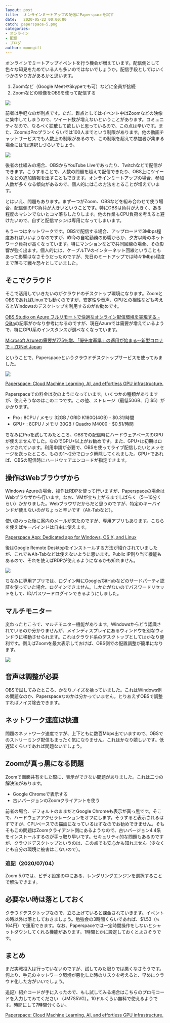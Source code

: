 ```yaml
---
layout: post
title:  オンラインミートアップの配信にPaperspaceを試す
date:   2020-05-22 00:00:00
catch: paperspace-5.png
categories:
- オンライン
- 配信
- ブログ
author: moongift
---
```


オンラインでミートアップイベントを行う機会が増えています。配信側として色々な知見をためている人も多いのではないでしょうか。配信手段としてはいくつかのやり方があるかと思います。

1. Zoomなど（Google MeetやSkypeでも可）などに全員が接続
2. Zoomなどの映像をOBSを使って配信する

![](/images/articles/paperspace-6.png)

前者は手軽なのが利点です。ただ、難点としてはイベント中はZoomなどの映像に集中してしまうので、ツイート数が増えないということがあります。コミュニティなので、なるべく拡散して欲しいと思っているので、この点は辛いです。また、ZoomはProプランくらいでは100人までという制限があります。他の動画チャットサービスでも人数上の制限があるので、この制限を超えて参加者が集まる場合には1は選択しづらいでしょう。

![](/images/articles/paperspace-7.png)

後者の仕組みの場合、OBSからYouTube Liveであったり、Twitchなどで配信ができます。こうすることで、人数の問題を超えて配信できたり、OBS上にツイートなどの追加情報を出すこともできます。オンラインミートアップの場合、参加人数が多くなる傾向があるので、個人的にはこの方法をとることが増えています。

とはいえ、問題もあります。まず一つがZoom、OBSなどを組み合わせて使う場合、配信側のPC負荷が大きいということです。特にOBSは負荷が大きく、ある程度のマシンでないとコマ落ちしたりします。他の作業もCPU負荷を考えると避けたいので、自ずと配信マシンは専用になってしまいます。

もう一つはネットワークです。OBSで配信する場合、アップロードで3Mbps程度あればいいようなのですが、昨今の自宅勤務の影響からか、夕方以降のネットワーク負荷が高くなっています。特にマンションなどで共同回線の場合、その影響が強く出ます。個人的には、ケーブルTVのインターネット回線ということもあって影響はなさそうだったのですが、先日のミートアップでは時々1Mbps程度まで落ちて戦々恐々としていました。

## そこでクラウド

そこで活用していきたいのがクラウドのデスクトップ環境になります。ZoomとOBSであればLinuxでも動くのですが、安定性や音声、GPUとの相性なども考えるとWindowsのデスクトップを利用するのがお勧めです。

[OBS Studio on Azure フルリモートで快適なオンライン配信環境を実現する - Qiita](https:/\/qiita.com/suzukin/items/f557434d8ddeeddf6ec6)の記事がかなり参考になるのですが、現在Azureでは需要が増えているようで、特にGPU系のインスタンスが選べなくなっています。

[Microsoft Azureの需要が775％増、「優先度基準」の適用が始まる--新型コロナで - ZDNet Japan](https://japan.zdnet.com/article/35151576/)

ということで、Paperspaceというクラウドデスクトップサービスを使ってみました。

![](/images/articles/paperspace-1.png)

[Paperspace: Cloud Machine Learning, AI, and effortless GPU infrastructure.](https://www.paperspace.com/)

Paperspaceでの料金は次のようになっています。いくつかの種類がありますが、使えそうなのはこの二つです。この他、ストレージ（最低50GB、月 $5）がかかります。

- Pro : 8CPU / メモリ 32GB / GRID K180Q(4GB) - $0.31/時間
- GPU+ : 8CPU / メモリ 30GB / Quadro M4000 - $0.51/時間

ちなみにProを試してみたところ、OBSでの配信時にハードウェアベースのGPUが使えませんでした。なのでGPU+以上がお勧めです。また、GPU+は初期はロックされています。利用申請が必要で、OBSを使ってライブ配信したいとメッセージを送ったところ、ものの1〜2分でロック解除してくれました。GPU+であれば、OBSの配信時にハードウェアエンコードが指定できます。

## 操作はWebブラウザから

Windows Azureの場合、操作はRDPを使って行いますが、Paperspaceの場合はWebブラウザから行います。なお、VMが立ち上がるまでしばらく（5〜10分くらい）かかりました。Webブラウザだからだと思うのですが、特定のキーバインドが使えないのがちょっと辛いです（Alt-Tabなど）。

使い終わった後に案内のメールが来たのですが、専用アプリもあります。こちらを使えばキーバインドは自由に使えます。

[Paperspace App: Dedicated app for Windows, OS X, and Linux](https://www.paperspace.com/app)

後はGoogle Remote Desktopをインストールする方法が紹介されていましたが、これでもAlt-Tabなどは使えないように思います。Public IP割り当て機能もあるので、それを使えばRDPが使えるようになるかも知れません。

![](/images/articles/paperspace-2.png)

ちなみに専用アプリでは、ログイン時にGoogle/GitHubなどのサードパーティ認証を使っていた場合、ログインできません。しかたがないのでパスワードリセットをして、ID/パスワードログインできるようにしました。

## マルチモニター

変わったところで、マルチモニター機能があります。Windowsからどう認識されているのか分かりませんが、メインディスプレイにあるウィンドウを別なウィンドウに移動させられます。これはクラウド系のデスクトップとしてはかなり便利です。例えばZoomを最大表示しておけば、OBS側での配置調整が簡単になります。

![](/images/articles/paperspace-5.png)

## 音声は調整が必要

OBSで試してみたところ、かなりノイズを拾っていました。これはWindows側の問題なのか、Paperspaceなのかは分かっていません。とりあえずOBSで調整すればノイズ除去できます。

## ネットワーク速度は快適

問題のネットワーク速度ですが、上下ともに数百Mbps出ていますので、OBSでのストリーミング配信もまったく気になりません。これはかなり嬉しいです。低遅延くらいであれば問題ないでしょう。

## Zoomが真っ黒になる問題

Zoomで画面共有をした際に、表示ができない問題がありました。これは二つの解決法があります。

- Google Chromeで表示する
- 古いバージョンのZoomクライアントを使う

前者の場合、デフォルトのままだとGoogle Chromeも表示が真っ黒です。そこで、ハードウェアアクセラレーションをオフにします。そうすると表示されるはずですが、CPUベースでの描画になっているはずなのでお勧めできません。そもそもこの問題はZoomクライアント側にあるようなので、古いバージョン4.4系をインストールするのが手っ取り早いです。セキュリティ的な問題もあるのですが、クラウドデスクトップというのは、この点でも安心かも知れません（少なくとも自分の環境に被害はこないので）。

### 追記（2020/07/04）

Zoom 5.0では、ビデオ設定の中にある、レンダリングエンジンを選択することで解決できます。

## 必要ない時は落としておく

クラウドデスクトップなので、立ち上げていると課金されていきます。イベントの時以外は落としておきましょう。勉強会の3時間くらいであれば、$1.53（≒ 164円）で運用できます。なお、Paperspaceでは一定時間操作をしないとシャットダウンしてくれる機能があります。1時間とかに設定しておくとよさそうです。

## まとめ

まだ実戦投入は行っていないのですが、試してみた限りでは悪くなさそうです。何より、手元のネットワーク環境が悪化した時のリスクを考えると、早めにクラウド化した方がいいでしょう。

追記）紹介コードが手に入ったので、もし試してみる場合はこちらのプロモコードを入力してみてください （JM7S5VG）。10ドルくらい無料で使えるようです。時間にして7時間分くらい。

[Paperspace: Cloud Machine Learning, AI, and effortless GPU infrastructure.](https://www.paperspace.com/)
